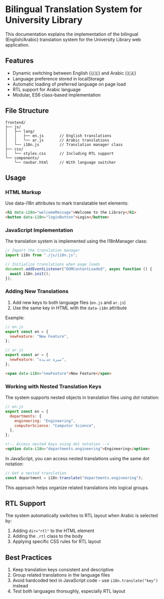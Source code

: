 # Bilingual Translation System for University Library

This documentation explains the implementation of the bilingual (English/Arabic) translation system for the University Library web application.

## Features

- Dynamic switching between English (🇺🇸) and Arabic (🇸🇦)
- Language preference stored in localStorage
- Automatic loading of preferred language on page load
- RTL support for Arabic language
- Modular, ES6 class-based implementation

## File Structure

```
frontend/
├── js/
│   ├── lang/
│   │   ├── en.js       // English translations
│   │   └── ar.js       // Arabic translations
│   └── i18n.js         // Translation manager class
├── css/
│   └── styles.css      // Including RTL support
└── components/
    └── navbar.html     // With language switcher
```

## Usage

### HTML Markup

Use data-i18n attributes to mark translatable text elements:

```html
<h1 data-i18n="welcomeMessage">Welcome to the Library</h1>
<button data-i18n="loginButton">Login</button>
```

### JavaScript Implementation

The translation system is implemented using the I18nManager class:

```javascript
// Import the translation manager
import i18n from "./js/i18n.js";

// Initialize translations when page loads
document.addEventListener("DOMContentLoaded", async function () {
  await i18n.init();
});
```

### Adding New Translations

1. Add new keys to both language files (`en.js` and `ar.js`)
2. Use the same key in HTML with the `data-i18n` attribute

Example:

```javascript
// en.js
export const en = {
  newFeature: "New Feature",
};

// ar.js
export const ar = {
  newFeature: "ميزة جديدة",
};
```

```html
<span data-i18n="newFeature">New Feature</span>
```

### Working with Nested Translation Keys

The system supports nested objects in translation files using dot notation:

```javascript
// en.js
export const en = {
  departments: {
    engineering: "Engineering",
    computerScience: "Computer Science",
  },
};
```

```html
<!-- Access nested keys using dot notation -->
<option data-i18n="departments.engineering">Engineering</option>
```

In JavaScript, you can access nested translations using the same dot notation:

```javascript
// Get a nested translation
const department = i18n.translate("departments.engineering");
```

This approach helps organize related translations into logical groups.

## RTL Support

The system automatically switches to RTL layout when Arabic is selected by:

1. Adding `dir="rtl"` to the HTML element
2. Adding the `.rtl` class to the body
3. Applying specific CSS rules for RTL layout

## Best Practices

1. Keep translation keys consistent and descriptive
2. Group related translations in the language files
3. Avoid hardcoded text in JavaScript code - use `i18n.translate("key")` instead
4. Test both languages thoroughly, especially RTL layout
